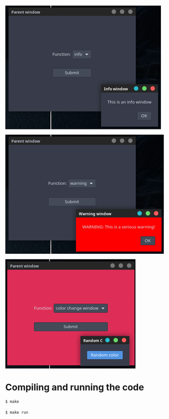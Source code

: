 ![preview1](preview1.png)

![preview2](preview2.png)

![preview3](preview3.png)

# Compiling and running the code

```bash
$ make

$ make run

```
